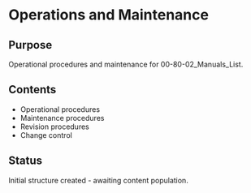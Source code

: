 # Operations and Maintenance

## Purpose
Operational procedures and maintenance for 00-80-02_Manuals_List.

## Contents
- Operational procedures
- Maintenance procedures
- Revision procedures
- Change control

## Status
Initial structure created - awaiting content population.

